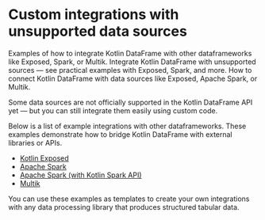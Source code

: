 # Custom integrations with unsupported data sources

<web-summary>
Examples of how to integrate Kotlin DataFrame with other dataframeworks like Exposed, Spark, or Multik.
</web-summary>

<card-summary>
Integrate Kotlin DataFrame with unsupported sources — see practical examples with Exposed, Spark, and more.
</card-summary>

<link-summary>
How to connect Kotlin DataFrame with data sources like Exposed, Apache Spark, or Multik.
</link-summary>

Some data sources are not officially supported in the Kotlin DataFrame API yet —
but you can still integrate them easily using custom code.

Below is a list of example integrations with other dataframeworks.
These examples demonstrate how to bridge Kotlin DataFrame with external libraries or APIs.

- [Kotlin Exposed](https://github.com/Kotlin/dataframe/tree/master/examples/idea-examples/unsupported-data-sources/src/main/kotlin/org/jetbrains/kotlinx/dataframe/examples/exposed)
- [Apache Spark](https://github.com/Kotlin/dataframe/tree/master/examples/idea-examples/unsupported-data-sources/src/main/kotlin/org/jetbrains/kotlinx/dataframe/examples/spark)
- [Apache Spark (with Kotlin Spark API)](https://github.com/Kotlin/dataframe/tree/master/examples/idea-examples/unsupported-data-sources/src/main/kotlin/org/jetbrains/kotlinx/dataframe/examples/kotlinSpark)
- [Multik](https://github.com/Kotlin/dataframe/tree/master/examples/idea-examples/unsupported-data-sources/src/main/kotlin/org/jetbrains/kotlinx/dataframe/examples/multik)

You can use these examples as templates to create your own integrations
with any data processing library that produces structured tabular data.
